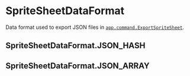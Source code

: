 # SpriteSheetDataFormat

Data format used to export JSON files in
[`app.command.ExportSpriteSheet`](command/ExportSpriteSheet.md#exportspritesheet).

## SpriteSheetDataFormat.JSON_HASH

## SpriteSheetDataFormat.JSON_ARRAY
